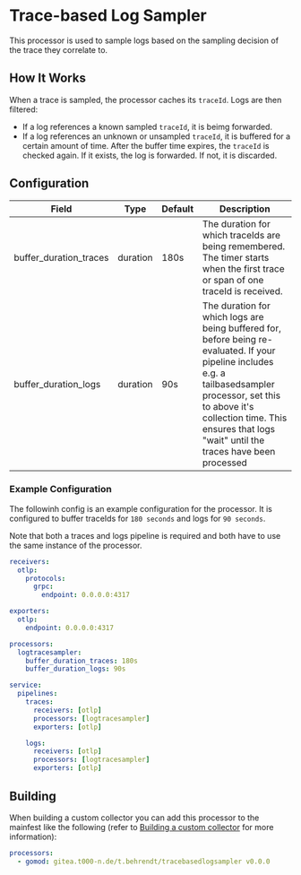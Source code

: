 # Trace-based Log Sampler

This processor is used to sample logs based on the sampling decision of the trace they correlate to.

## How It Works

When a trace is sampled, the processor caches its `traceId`.
Logs are then filtered:

- If a log references a known sampled `traceId`, it is beimg forwarded.
- If a log references an unknown or unsampled `traceId`, it is buffered for a certain amount of time. After the buffer time expires, the `traceId` is checked again. If it exists, the log is forwarded. If not, it is discarded.

## Configuration

| Field                  | Type     | Default | Description                                                                                                                                                                                                                                            |
| ---------------------- | -------- | ------- | ------------------------------------------------------------------------------------------------------------------------------------------------------------------------------------------------------------------------------------------------------ |
| buffer_duration_traces | duration | 180s    | The duration for which traceIds are being remembered. The timer starts when the first trace or span of one traceId is received.                                                                                                                        |
| buffer_duration_logs   | duration | 90s     | The duration for which logs are being buffered for, before being re-evaluated. If your pipeline includes e.g. a tailbasedsampler processor, set this to above it's collection time. This ensures that logs "wait" until the traces have been processed |

### Example Configuration

The followinh config is an example configuration for the processor. It is configured to buffer traceIds for `180 seconds` and logs for `90 seconds`.

Note that both a traces and logs pipeline is required and both have to use the same instance of the processor.

```yaml
receivers:
  otlp:
    protocols:
      grpc:
        endpoint: 0.0.0.0:4317

exporters:
  otlp:
    endpoint: 0.0.0.0:4317

processors:
  logtracesampler:
    buffer_duration_traces: 180s
    buffer_duration_logs: 90s

service:
  pipelines:
    traces:
      receivers: [otlp]
      processors: [logtracesampler]
      exporters: [otlp]

    logs:
      receivers: [otlp]
      processors: [logtracesampler]
      exporters: [otlp]
```

## Building

When building a custom collector you can add this processor to the mainfest like the following (refer to [Building a custom collector](https://opentelemetry.io/docs/collector/custom-collector/) for more information):

```yaml
processors:
  - gomod: gitea.t000-n.de/t.behrendt/tracebasedlogsampler v0.0.0
```

